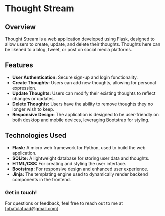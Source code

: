 # Thought Stream

## Overview
Thought Stream is a web application developed using Flask, designed to allow users to create, update, and delete their thoughts. Thoughts here can be likened to a blog, tweet, or post on social media platforms.

## Features
- **User Authentication:** Secure sign-up and login functionality.
- **Create Thoughts:** Users can add new thoughts, allowing for personal expression.
- **Update Thoughts:** Users can modify their existing thoughts to reflect changes or updates.
- **Delete Thoughts:** Users have the ability to remove thoughts they no longer wish to keep.
- **Responsive Design:** The application is designed to be user-friendly on both desktop and mobile devices, leveraging Bootstrap for styling.

## Technologies Used
- **Flask:** A micro web framework for Python, used to build the web application.
- **SQLite:** A lightweight database for storing user data and thoughts.
- **HTML/CSS:** For creating and styling the user interface.
- **Bootstrap:** For responsive design and enhanced user experience.
- **Jinja:** The templating engine used to dynamically render backend components in the frontend.

### Get in touch!
For questions or feedback, feel free to reach out to me at [obatulafuad@gmail.com].
